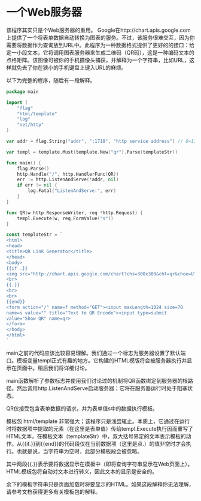 # 一个Web服务器

该程序其实只是个Web服务器的重用。 Google在http://chart.apis.google.com 上提供了一个将表单数据自动转换为图表的服务。不过，该服务很难交互，因为你需要将数据作为查询放到URL中。此程序为一种数据格式提供了更好的的接口：给定一小段文本，它将调用图表服务器来生成二维码（QR码），这是一种编码文本的点格矩阵。该图像可被你的手机摄像头捕获，并解释为一个字符串，比如URL，这样就免去了你在狭小的手机键盘上键入URL的麻烦。

以下为完整的程序，随后有一段解释。

```go
package main

import (
    "flag"
    "html/template"
    "log"
    "net/http"
)

var addr = flag.String("addr", ":1718", "http service address") // Q=17, R=18

var templ = template.Must(template.New("qr").Parse(templateStr))

func main() {
    flag.Parse()
    http.Handle("/", http.HandlerFunc(QR))
    err := http.ListenAndServe(*addr, nil)
    if err != nil {
        log.Fatal("ListenAndServe:", err)
    }
}

func QR(w http.ResponseWriter, req *http.Request) {
    templ.Execute(w, req.FormValue("s"))
}

const templateStr = `
<html>
<head>
<title>QR Link Generator</title>
</head>
<body>
{{if .}}
<img src="http://chart.apis.google.com/chart?chs=300x300&cht=qr&choe=UTF-8&chl={{.}}" />
<br>
{{.}}
<br>
<br>
{{end}}
<form action="/" name=f method="GET"><input maxLength=1024 size=70
name=s value="" title="Text to QR Encode"><input type=submit
value="Show QR" name=qr>
</form>
</body>
</html>
`
```

main之前的代码应该比较容易理解。我们通过一个标志为服务器设置了默认端口。模板变量templ正式有趣的地方。它构建的HTML模版将会被服务器执行并显示在页面中。稍后我们将详细讨论。

main函数解析了参数标志并使用我们讨论过的机制将QR函数绑定到服务器的根路径。然后调用http.ListenAndServe启动服务器；它将在服务器运行时处于阻塞状态。

QR仅接受包含表单数据的请求，并为表单值s中的数据执行模板。

模板包 html/template 非常强大；该程序只是浅尝辄止。本质上，它通过在运行时将数据项中提取的元素（在这里是表单值）传给templ.Execute执行因而重写了HTML文本。在模板文本（templateStr）中，双大括号界定的文本表示模板的动作。从{{if.}}到{{end}}的代码段仅在当前数据项（这里是点.）的值非空时才会执行。也就是说，当字符串为空时，此部分模板段会被忽略。

其中两段{{.}}表示要将数据显示在模板中（即将查询字符串显示在Web页面上）。HTML模板包将自动对文本进行转义，因此文本的显示是安全的。

余下的模板字符串只是页面加载时将要显示的HTML。如果这段解释你无法理解，请参考文档获得更多有关模板包的解释。